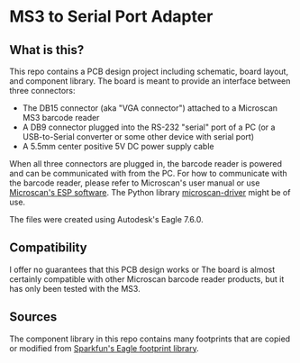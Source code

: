MS3 to Serial Port Adapter
==========================

What is this?
-------------

This repo contains a PCB design project including schematic, board layout, and component library.
The board is meant to provide an interface between three connectors:

* The DB15 connector (aka "VGA connector") attached to a Microscan MS3 barcode reader
* A DB9 connector plugged into the RS-232 "serial" port of a PC (or a USB-to-Serial converter or some other device with serial port)
* A 5.5mm center positive 5V DC power supply cable

When all three connectors are plugged in, the barcode reader is powered and can be communicated with from the PC.
For how to communicate with the barcode reader, please refer to Microscan's user manual or use [Microscan's ESP software](http://www.microscan.com/esp-easy-setup-program-software).
The Python library [microscan-driver](https://github.com/jonemo/microscan-driver) might be of use.

The files were created using Autodesk's Eagle 7.6.0.

Compatibility
-------------

I offer no guarantees that this PCB design works or
The board is almost certainly compatible with other Microscan barcode reader products, but it has only been tested with the MS3.

Sources
-------

The component library in this repo contains many footprints that are copied or modified from [Sparkfun's Eagle footprint library](https://github.com/sparkfun/SparkFun-Eagle-Libraries/).
